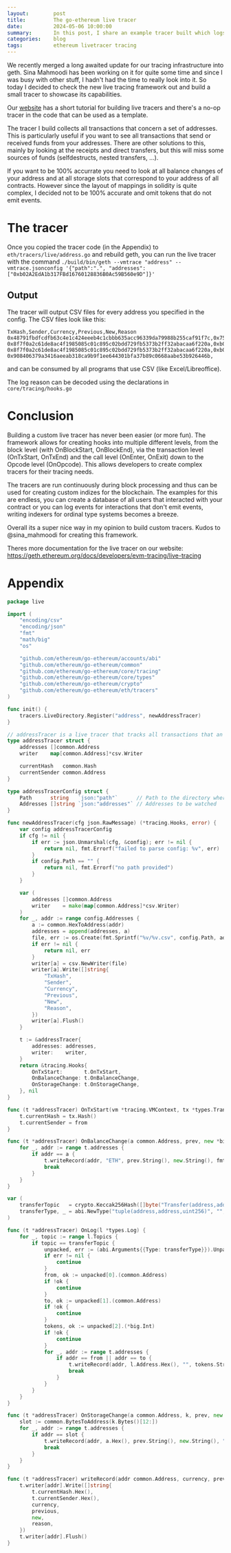 ```yaml
---
layout:        post
title:         The go-ethereum live tracer
date:          2024-05-06 10:00:00
summary:       In this post, I share an example tracer built which logs all transactions that concern your address (both ETH transfers and token transfers)
categories:    blog
tags:          ethereum livetracer tracing 
---
```


We recently merged a long awaited update for our tracing infrastructure into geth. 
Sina Mahmoodi has been working on it for quite some time and since I was busy with other stuff, 
I hadn't had the time to really look into it. 
So today I decided to check the new live tracing framework out and build a small tracer to showcase its capabilities.

Our [website](https://geth.ethereum.org/docs/developers/evm-tracing/live-tracing) has a short tutorial for building live tracers and there's a no-op tracer in the code that can be used as a template.

The tracer I build collects all transactions that concern a set of addresses. This is particularly useful if you want to see all transactions that send or received funds from your addresses. There are other solutions to this, mainly by looking at the receipts and direct transfers, but this will miss some sources of funds (selfdestructs, nested transfers, ...).

If you want to be 100% accurrate you need to look at all balance changes of your address and at all storage slots that correspond to your address of all contracts. However since the layout of mappings in solidity is quite complex, I decided not to be 100% accurate and omit tokens that do not emit events.

# The tracer
Once you copied the tracer code (in the Appendix) to `eth/tracers/live/address.go` and rebuild geth, you can run the live tracer with the command `./build/bin/geth --vmtrace "address" --vmtrace.jsonconfig '{"path":".", "addresses":["0xb02A2EdA1b317FBd16760128836B0Ac59B560e9D"]}'`

## Output

The tracer will output CSV files for every address you specified in the config. 
The CSV files look like this:
```
TxHash,Sender,Currency,Previous,New,Reason
0x48791fbdfcdfb63c4e1c424eeeb4c1cbbb635acc96339da79988b255caf91f7c,0x75a8326d027C65F9Db2d973Eb736D3c8127F7da7,ETH,0,10000000000000000000000000,10
0x8f7f0a2c61de8ac4f1985085c01c895c02bdd729fb5373b2ff32abacaa6f220a,0xb02A2EdA1b317FBd16760128836B0Ac59B560e9D,ETH,10000000000000000000000000,9999999999985924314901000,6
0x8f7f0a2c61de8ac4f1985085c01c895c02bdd729fb5373b2ff32abacaa6f220a,0xb02A2EdA1b317FBd16760128836B0Ac59B560e9D,ETH,9999999999985924314901000,9999999994985924314901000,10
0x908406379a3416aeeab318ca9b9f1ee644301bfa37b89c0668aabe53b926446b,
```
and can be consumed by all programs that use CSV (like Excel/Libreoffice).

The log reason can be decoded using the declarations in `core/tracing/hooks.go`

# Conclusion 

Building a custom live tracer has never been easier (or more fun). The framework allows for creating hooks into multiple different levels, from the block level (with OnBlockStart, OnBlockEnd), via the transaction level (OnTxStart, OnTxEnd) and the call level (OnEnter, OnExit) down to the Opcode level (OnOpcode). 
This allows developers to create complex tracers for their tracing needs. 

The tracers are run continuously during block processing and thus can be used for creating custom indizes for the blockchain. The examples for this are endless, you can create a database of all users that interacted with your contract or you can log events for interactions that don't emit events, writing indexers for ordinal type systems becomes a breeze.

Overall its a super nice way in my opinion to build custom tracers.
Kudos to @sina_mahmoodi for creating this framework.

Theres more documentation for the live tracer on our website: https://geth.ethereum.org/docs/developers/evm-tracing/live-tracing

# Appendix

```go
package live

import (
	"encoding/csv"
	"encoding/json"
	"fmt"
	"math/big"
	"os"

	"github.com/ethereum/go-ethereum/accounts/abi"
	"github.com/ethereum/go-ethereum/common"
	"github.com/ethereum/go-ethereum/core/tracing"
	"github.com/ethereum/go-ethereum/core/types"
	"github.com/ethereum/go-ethereum/crypto"
	"github.com/ethereum/go-ethereum/eth/tracers"
)

func init() {
	tracers.LiveDirectory.Register("address", newAddressTracer)
}

// addressTracer is a live tracer that tracks all transactions that an address was involved in.
type addressTracer struct {
	addresses []common.Address
	writer    map[common.Address]*csv.Writer

	currentHash   common.Hash
	currentSender common.Address
}

type addressTracerConfig struct {
	Path      string   `json:"path"`      // Path to the directory where the tracer logs will be stored
	Addresses []string `json:"addresses"` // Addresses to be watched
}

func newAddressTracer(cfg json.RawMessage) (*tracing.Hooks, error) {
	var config addressTracerConfig
	if cfg != nil {
		if err := json.Unmarshal(cfg, &config); err != nil {
			return nil, fmt.Errorf("failed to parse config: %v", err)
		}
		if config.Path == "" {
			return nil, fmt.Errorf("no path provided")
		}
	}

	var (
		addresses []common.Address
		writer    = make(map[common.Address]*csv.Writer)
	)
	for _, addr := range config.Addresses {
		a := common.HexToAddress(addr)
		addresses = append(addresses, a)
		file, err := os.Create(fmt.Sprintf("%v/%v.csv", config.Path, addr))
		if err != nil {
			return nil, err
		}
		writer[a] = csv.NewWriter(file)
		writer[a].Write([]string{
			"TxHash",
			"Sender",
			"Currency",
			"Previous",
			"New",
			"Reason",
		})
		writer[a].Flush()
	}

	t := &addressTracer{
		addresses: addresses,
		writer:    writer,
	}
	return &tracing.Hooks{
		OnTxStart:       t.OnTxStart,
		OnBalanceChange: t.OnBalanceChange,
		OnStorageChange: t.OnStorageChange,
	}, nil
}

func (t *addressTracer) OnTxStart(vm *tracing.VMContext, tx *types.Transaction, from common.Address) {
	t.currentHash = tx.Hash()
	t.currentSender = from
}

func (t *addressTracer) OnBalanceChange(a common.Address, prev, new *big.Int, reason tracing.BalanceChangeReason) {
	for _, addr := range t.addresses {
		if addr == a {
			t.writeRecord(addr, "ETH", prev.String(), new.String(), fmt.Sprint(reason))
			break
		}
	}
}

var (
	transferTopic   = crypto.Keccak256Hash([]byte("Transfer(address,address,uint256)"))
	transferType, _ = abi.NewType("tuple(address,address,uint256)", "", nil)
)

func (t *addressTracer) OnLog(l *types.Log) {
	for _, topic := range l.Topics {
		if topic == transferTopic {
			unpacked, err := (abi.Arguments{{Type: transferType}}).Unpack(l.Data[4:])
			if err != nil {
				continue
			}
			from, ok := unpacked[0].(common.Address)
			if !ok {
				continue
			}
			to, ok := unpacked[1].(common.Address)
			if !ok {
				continue
			}
			tokens, ok := unpacked[2].(*big.Int)
			if !ok {
				continue
			}
			for _, addr := range t.addresses {
				if addr == from || addr == to {
					t.writeRecord(addr, l.Address.Hex(), "", tokens.String(), "token transfer")
					break
				}
			}
		}
	}
}

func (t *addressTracer) OnStorageChange(a common.Address, k, prev, new common.Hash) {
	slot := common.BytesToAddress(k.Bytes()[12:])
	for _, addr := range t.addresses {
		if addr == slot {
			t.writeRecord(addr, a.Hex(), prev.String(), new.String(), "token transfer")
			break
		}
	}
}

func (t *addressTracer) writeRecord(addr common.Address, currency, previous, new, reason string) {
	t.writer[addr].Write([]string{
		t.currentHash.Hex(),
		t.currentSender.Hex(),
		currency,
		previous,
		new,
		reason,
	})
	t.writer[addr].Flush()
}
```